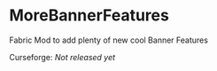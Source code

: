 # MoreBannerFeatures
 Fabric Mod to add plenty of new cool Banner Features
 
 Curseforge: *Not released yet*
